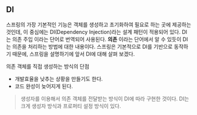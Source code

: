 ## DI

스프링의 가장 기본적인 기능은 객체를 생성하고 초기화하여 필요로 하는 곳에 제공하는 것인데, 이 중심에는 DI(Dependency Injection)라는 설계 패턴이 적용되어 있다.
DI는 의존 주입 이라는 단어로 번역되어 사용된다. **의존** 이라는 단어에서 알 수 있듯이 DI는 의존을 처리하는 방법에 대한 내용이다. 스프링은 기본적으로 DI를 기반으로 동작하기 때문에, 스프링을 설명하기에 앞서 DI에 대해 살펴 보겠다.

의존 객체를 직접 생성하는 방식의 단점
* 개발효율을 낮추는 상황을 만들기도 한다.
* 코드 완성이 늦어지게 된다.

> 생성자를 이용해서 의존 객체를 전달받는 방식이 DI에 따라 구현한 것이다.
> DI는 크게 생성자 방식과 프로퍼티 설정 방식이 있다.